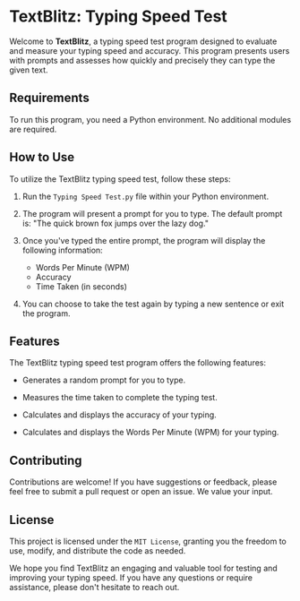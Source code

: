 # TextBlitz: Typing Speed Test

Welcome to **TextBlitz**, a typing speed test program designed to evaluate and measure your typing speed and accuracy. This program presents users with prompts and assesses how quickly and precisely they can type the given text.

## Requirements

To run this program, you need a Python environment. No additional modules are required.

## How to Use

To utilize the TextBlitz typing speed test, follow these steps:

1. Run the `Typing Speed Test.py` file within your Python environment.

2. The program will present a prompt for you to type. The default prompt is: "The quick brown fox jumps over the lazy dog."

3. Once you've typed the entire prompt, the program will display the following information:
   - Words Per Minute (WPM)
   - Accuracy
   - Time Taken (in seconds)

4. You can choose to take the test again by typing a new sentence or exit the program.

## Features

The TextBlitz typing speed test program offers the following features:

- Generates a random prompt for you to type.

- Measures the time taken to complete the typing test.

- Calculates and displays the accuracy of your typing.

- Calculates and displays the Words Per Minute (WPM) for your typing.

## Contributing

Contributions are welcome! If you have suggestions or feedback, please feel free to submit a pull request or open an issue. We value your input.

## License

This project is licensed under the `MIT License`, granting you the freedom to use, modify, and distribute the code as needed.

We hope you find TextBlitz an engaging and valuable tool for testing and improving your typing speed. If you have any questions or require assistance, please don't hesitate to reach out.
